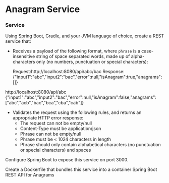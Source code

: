# Anagram Service

### Service
Using Spring Boot, Gradle, and your JVM language of choice, create a REST service that:
- Receives a payload of the following format, where `phrase` is a case-insensitive string of space separated words, made up of alpha-characters only (no numbers, punctuation or special characters):

  Request:http://localhost:8080/api/abc/bac
 Response: {"input1":"abc","input2":"bac","error":null,"isAnagram":true,"anagrams":[]}


http://localhost:8080/api/abc
{"input1":"abc","input2":"bac","error":null,"isAnagram":false,"anagrams":["abc","acb","bac","bca","cba","cab"]}


- Validates the request using the following rules, and returns an appropriate HTTP error response:
  - The request can not be empty/null
  - Content-Type must be application/json
  - Phrase can not be empty/null
  - Phrase must be < 1024 characters in length
  - Phrase should only contain alphabetical characters (no punctuation or special characters) and spaces

Configure Spring Boot to expose this service on port 3000.

Create a Dockerfile that bundles this service into a container
Spring Boot REST API for Anagrams 


  
  
